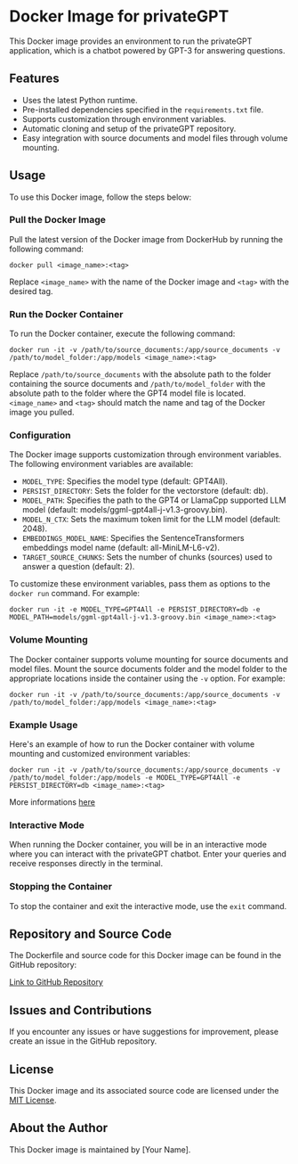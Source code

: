 Docker Image for privateGPT
===========================

This Docker image provides an environment to run the privateGPT application, which is a chatbot powered by GPT-3 for answering questions.

Features
--------

-   Uses the latest Python runtime.
-   Pre-installed dependencies specified in the `requirements.txt` file.
-   Supports customization through environment variables.
-   Automatic cloning and setup of the privateGPT repository.
-   Easy integration with source documents and model files through volume mounting.

Usage
-----

To use this Docker image, follow the steps below:

### Pull the Docker Image

Pull the latest version of the Docker image from DockerHub by running the following command:

`docker pull <image_name>:<tag>`

Replace `<image_name>` with the name of the Docker image and `<tag>` with the desired tag.

### Run the Docker Container

To run the Docker container, execute the following command:

`docker run -it -v /path/to/source_documents:/app/source_documents -v /path/to/model_folder:/app/models <image_name>:<tag>`

Replace `/path/to/source_documents` with the absolute path to the folder containing the source documents and `/path/to/model_folder` with the absolute path to the folder where the GPT4 model file is located. `<image_name>` and `<tag>` should match the name and tag of the Docker image you pulled.

### Configuration

The Docker image supports customization through environment variables. The following environment variables are available:

-   `MODEL_TYPE`: Specifies the model type (default: GPT4All).
-   `PERSIST_DIRECTORY`: Sets the folder for the vectorstore (default: db).
-   `MODEL_PATH`: Specifies the path to the GPT4 or LlamaCpp supported LLM model (default: models/ggml-gpt4all-j-v1.3-groovy.bin).
-   `MODEL_N_CTX`: Sets the maximum token limit for the LLM model (default: 2048).
-   `EMBEDDINGS_MODEL_NAME`: Specifies the SentenceTransformers embeddings model name (default: all-MiniLM-L6-v2).
-   `TARGET_SOURCE_CHUNKS`: Sets the number of chunks (sources) used to answer a question (default: 2).

To customize these environment variables, pass them as options to the `docker run` command. For example:

`docker run -it -e MODEL_TYPE=GPT4All -e PERSIST_DIRECTORY=db -e MODEL_PATH=models/ggml-gpt4all-j-v1.3-groovy.bin <image_name>:<tag>`

### Volume Mounting

The Docker container supports volume mounting for source documents and model files. Mount the source documents folder and the model folder to the appropriate locations inside the container using the `-v` option. For example:

`docker run -it -v /path/to/source_documents:/app/source_documents -v /path/to/model_folder:/app/models <image_name>:<tag>`

### Example Usage

Here's an example of how to run the Docker container with volume mounting and customized environment variables:

`docker run -it -v /path/to/source_documents:/app/source_documents -v /path/to/model_folder:/app/models -e MODEL_TYPE=GPT4All -e PERSIST_DIRECTORY=db <image_name>:<tag>`

More informations [here](MANUAL.md)

### Interactive Mode

When running the Docker container, you will be in an interactive mode where you can interact with the privateGPT chatbot. Enter your queries and receive responses directly in the terminal.

### Stopping the Container

To stop the container and exit the interactive mode, use the `exit` command.

Repository and Source Code
--------------------------

The Dockerfile and source code for this Docker image can be found in the GitHub repository:

[Link to GitHub Repository](https://github.com/your/repo)

Issues and Contributions
------------------------

If you encounter any issues or have suggestions for improvement, please create an issue in the GitHub repository.

License
-------

This Docker image and its associated source code are licensed under the [MIT License](https://opensource.org/licenses/MIT).

About the Author
----------------

This Docker image is maintained by [Your Name].